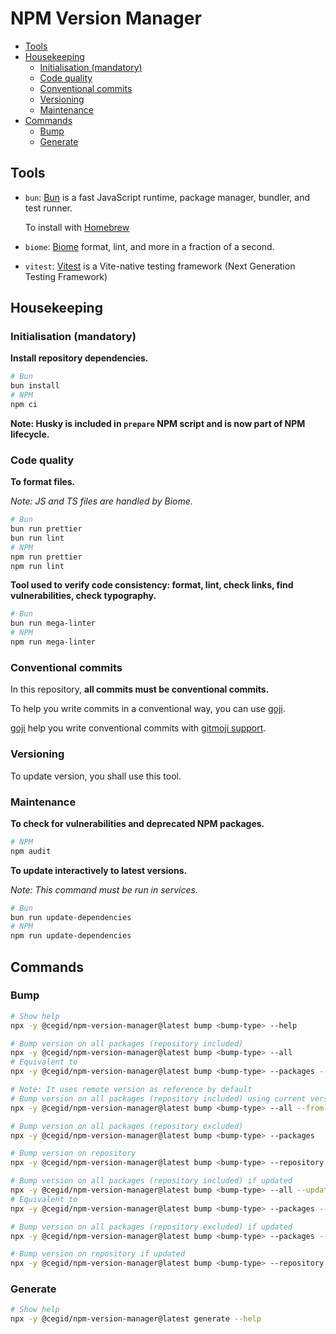 # NPM Version Manager <!-- omit in toc -->

- [Tools](#tools)
- [Housekeeping](#housekeeping)
  - [Initialisation (mandatory)](#initialisation-mandatory)
  - [Code quality](#code-quality)
  - [Conventional commits](#conventional-commits)
  - [Versioning](#versioning)
  - [Maintenance](#maintenance)
- [Commands](#commands)
  - [Bump](#bump)
  - [Generate](#generate)

## Tools

- `bun`: [Bun][bun] is a fast JavaScript runtime, package manager, bundler, and test runner.

  To install with [Homebrew][homebrew-bun]

- `biome`: [Biome][biome] format, lint, and more in a fraction of a second.

- `vitest`: [Vitest][vitest] is a Vite-native testing framework (Next Generation Testing Framework)

## Housekeeping

### Initialisation (mandatory)

**Install repository dependencies.**

```bash
# Bun
bun install
# NPM
npm ci
```

**Note: Husky is included in `prepare` NPM script and is now part of NPM lifecycle.**

### Code quality

**To format files.**

_Note: JS and TS files are handled by Biome._

```bash
# Bun
bun run prettier
bun run lint
# NPM
npm run prettier
npm run lint
```

**Tool used to verify code consistency: format, lint, check links, find vulnerabilities, check typography.**

```bash
# Bun
bun run mega-linter
# NPM
npm run mega-linter
```

### Conventional commits

In this repository, **all commits must be conventional commits.**

To help you write commits in a conventional way, you can use [goji].

[goji] help you write conventional commits with [gitmoji support][gitmoji].

### Versioning

To update version, you shall use this tool.

### Maintenance

**To check for vulnerabilities and deprecated NPM packages.**

```bash
# NPM
npm audit
```

**To update interactively to latest versions.**

_Note: This command must be run in services._

```bash
# Bun
bun run update-dependencies
# NPM
npm run update-dependencies
```

## Commands

### Bump

```bash
# Show help
npx -y @cegid/npm-version-manager@latest bump <bump-type> --help

# Bump version on all packages (repository included)
npx -y @cegid/npm-version-manager@latest bump <bump-type> --all
# Equivalent to
npx -y @cegid/npm-version-manager@latest bump <bump-type> --packages --repository

# Note: It uses remote version as reference by default
# Bump version on all packages (repository included) using current version as reference
npx -y @cegid/npm-version-manager@latest bump <bump-type> --all --from-current

# Bump version on all packages (repository excluded)
npx -y @cegid/npm-version-manager@latest bump <bump-type> --packages

# Bump version on repository
npx -y @cegid/npm-version-manager@latest bump <bump-type> --repository

# Bump version on all packages (repository included) if updated
npx -y @cegid/npm-version-manager@latest bump <bump-type> --all --updated
# Equivalent to
npx -y @cegid/npm-version-manager@latest bump <bump-type> --packages --repository --updated

# Bump version on all packages (repository excluded) if updated
npx -y @cegid/npm-version-manager@latest bump <bump-type> --packages --updated

# Bump version on repository if updated
npx -y @cegid/npm-version-manager@latest bump <bump-type> --repository --updated
```

### Generate

```bash
# Show help
npx -y @cegid/npm-version-manager@latest generate --help
```

<!-- Links -->

[bun]: https://bun.sh/
[biome]: https://biomejs.dev/
[goji]: https://github.com/muandane/goji
[gitmoji]: https://gitmoji.dev/
[homebrew-bun]: https://github.com/oven-sh/homebrew-bun
[vitest]: https://vitest.dev/
